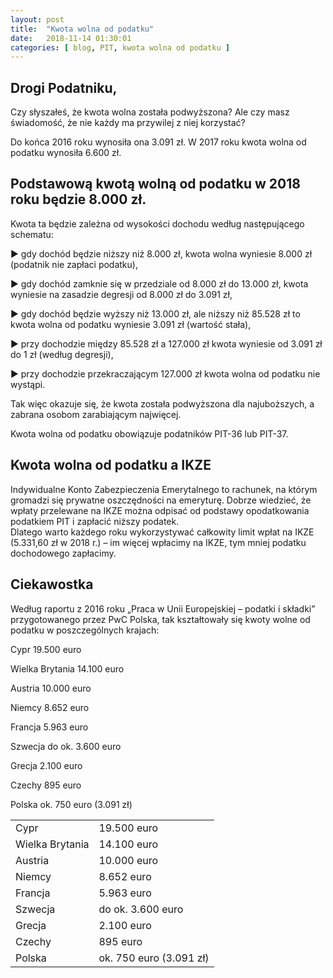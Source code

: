 ```yaml
---
layout: post
title:  "Kwota wolna od podatku"
date:   2018-11-14 01:30:01
categories: [ blog, PIT, kwota wolna od podatku ]
---
```


## Drogi Podatniku, 

Czy słyszałeś, że kwota wolna została podwyższona?
Ale czy masz świadomość, że nie każdy ma przywilej z niej korzystać?

Do końca 2016 roku wynosiła ona 3.091 zł. W 2017 roku kwota wolna od podatku wynosiła 6.600 zł. 

## Podstawową kwotą wolną od podatku w 2018 roku będzie 8.000 zł. 

Kwota ta będzie zależna od wysokości dochodu według następującego schematu:

▶️ gdy dochód będzie niższy niż 8.000 zł, kwota wolna wyniesie 8.000 zł (podatnik nie zapłaci podatku),

▶️ gdy dochód zamknie się w przedziale od 8.000 zł do 13.000 zł, kwota wyniesie na zasadzie degresji od 8.000 zł do 3.091 zł,

▶️ gdy dochód będzie wyższy niż 13.000 zł, ale niższy niż 85.528 zł to kwota wolna od podatku wyniesie 3.091 zł (wartość stała),

▶️ przy dochodzie między 85.528 zł a 127.000 zł kwota wyniesie od 3.091 zł do 1 zł (według degresji),

▶️ przy dochodzie przekraczającym 127.000 zł kwota wolna od podatku nie wystąpi.

Tak więc okazuje się, że kwota została podwyższona dla najuboższych, a zabrana osobom zarabiającym najwięcej.

Kwota wolna od podatku obowiązuje podatników PIT-36 lub PIT-37.

## Kwota wolna od podatku a IKZE
Indywidualne Konto Zabezpieczenia Emerytalnego to rachunek, na którym gromadzi się prywatne oszczędności na emeryturę. 
Dobrze wiedzieć, że wpłaty przelewane na IKZE można odpisać od podstawy opodatkowania podatkiem PIT i zapłacić niższy podatek.  
Dlatego warto każdego roku wykorzystywać całkowity limit wpłat na IKZE (5.331,60 zł w 2018 r.) – im więcej wpłacimy na IKZE, tym mniej podatku dochodowego zapłacimy.

## Ciekawostka
Według raportu z 2016 roku „Praca w Unii Europejskiej – podatki i składki” przygotowanego przez PwC Polska, tak kształtowały się kwoty wolne od podatku w poszczególnych krajach:

Cypr              19.500 euro

Wielka Brytania   14.100 euro

Austria           10.000 euro

Niemcy            8.652 euro

Francja           5.963 euro

Szwecja           do ok. 3.600 euro

Grecja            2.100 euro

Czechy            895 euro

Polska            ok. 750 euro (3.091 zł)

   <div class="table-wrapper small align-left">
            <table class="small">
                <tbody>
                <tr>
                    <td>Cypr</td>
                    <td>19.500 euro</td>
                </tr>
                <tr>
                    <td>Wielka Brytania</td>
                    <td>14.100 euro             </td>
                </tr>
                <tr>
                    <td>Austria</td>
                    <td> 10.000 euro</td>
                </tr>
                <tr>
                    <td>Niemcy </td>
                    <td>8.652 euro</td>
                </tr>
                     <tr>
                    <td>Francja </td>
                    <td>5.963 euro</td>
                </tr>
                     <tr>
                    <td>Szwecja </td>
                    <td>do ok. 3.600 euro</td>
                </tr>
                     <tr>
                    <td>Grecja </td>
                    <td>2.100 euro</td>
                </tr>
                     <tr>
                    <td>Czechy  </td>
                    <td>895 euro</td>
                </tr>
                     <tr>
                    <td>Polska </td>
                    <td>ok. 750 euro (3.091 zł)</td>
                </tr>
                </tbody>
            </table>
</div>

